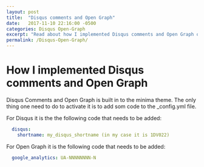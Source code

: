 ```yaml
---
layout: post
title:  "Disqus comments and Open Graph"
date:   2017-11-10 22:16:00 -0500
categories: Disqus Open-Graph
excerpt: "Read about how I implemented Disqus comments and Open Graph on this site."
permalink: /Disqus-Open-Graph/
---
```

# How I implemented Disqus comments and Open Graph

Disqus Comments and Open Graph is built in to the minima theme. The only thing one need to do to activate it is to add som code to the _config.yml file.

For Disqus it is the the following code that needs to be added:

```yaml
  disqus:
    shortname: my_disqus_shortname (in my case it is 1DV022)
```

For Open Graph it is the following code that needs to be added:

```yaml
  google_analytics: UA-NNNNNNNN-N
```